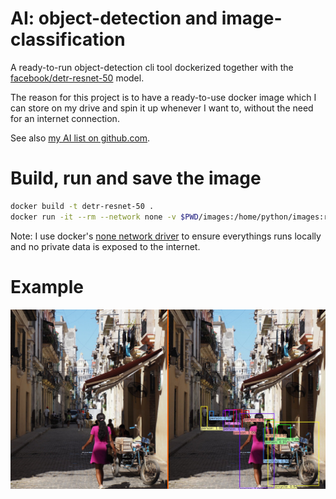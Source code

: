 # AI: object-detection and image-classification

A ready-to-run object-detection cli tool dockerized together with the [facebook/detr-resnet-50](https://huggingface.co/facebook/detr-resnet-50) model.

The reason for this project is to have a ready-to-use docker image which I can store on my drive and spin it up whenever I want to,
without the need for an internet connection.

See also [my AI list on github.com](https://github.com/stars/andreas-mausch/lists/ai).

# Build, run and save the image

```bash
docker build -t detr-resnet-50 .
docker run -it --rm --network none -v $PWD/images:/home/python/images:ro detr-resnet-50 "./images/**/*.*"
```

Note: I use docker's [none network driver](https://docs.docker.com/network/drivers/none/) to ensure everythings runs locally and no private data is exposed to the internet.

# Example

![Example Image](./havanna-object-detection.jpg)
